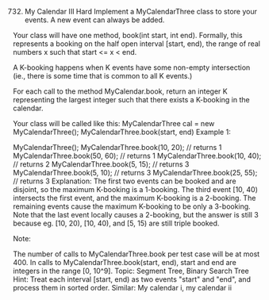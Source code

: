 732. My Calendar III
Hard
Implement a MyCalendarThree class to store your events. A new event can always be added.

Your class will have one method, book(int start, int end). Formally, this represents a booking on the half open interval [start, end), the range of real numbers x such that start <= x < end.

A K-booking happens when K events have some non-empty intersection (ie., there is some time that is common to all K events.)

For each call to the method MyCalendar.book, return an integer K representing the largest integer such that there exists a K-booking in the calendar.

Your class will be called like this: MyCalendarThree cal = new MyCalendarThree(); MyCalendarThree.book(start, end)
Example 1:

MyCalendarThree();
MyCalendarThree.book(10, 20); // returns 1
MyCalendarThree.book(50, 60); // returns 1
MyCalendarThree.book(10, 40); // returns 2
MyCalendarThree.book(5, 15); // returns 3
MyCalendarThree.book(5, 10); // returns 3
MyCalendarThree.book(25, 55); // returns 3
Explanation: 
The first two events can be booked and are disjoint, so the maximum K-booking is a 1-booking.
The third event [10, 40) intersects the first event, and the maximum K-booking is a 2-booking.
The remaining events cause the maximum K-booking to be only a 3-booking.
Note that the last event locally causes a 2-booking, but the answer is still 3 because
eg. [10, 20), [10, 40), and [5, 15) are still triple booked.
 

Note:

The number of calls to MyCalendarThree.book per test case will be at most 400.
In calls to MyCalendarThree.book(start, end), start and end are integers in the range [0, 10^9].
Topic: Segment Tree, Binary Search Tree
Hint: Treat each interval [start, end) as two events "start" and "end", and process them in sorted order.
Similar:  My calendar i, my calendar ii
